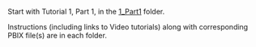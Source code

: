 Start with Tutorial 1, Part 1, in the <a href="/1_Part1">1_Part1</a> folder.

Instructions (including links to Video tutorials) along with corresponding PBIX file(s) are in each folder.

